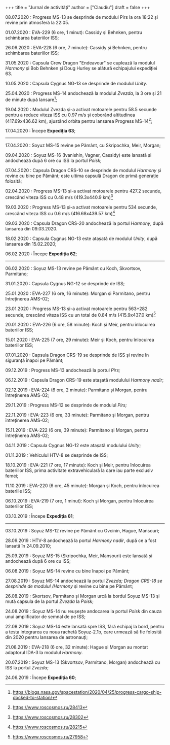 +++
title = "Jurnal de activități"
author = ["Claudiu"]
draft = false
+++

08.07.2020
: Progress MS-13 se desprinde de modulul Pirs la ora 18:22 și revine prin atmosferă la 22:05.

01.07.2020
: EVA-229 (6 ore, 1 minut): Cassidy și Behnken, pentru schimbarea bateriilor ISS;

26.06.2020
: EVA-228 (6 ore, 7 minute): Cassidy și Behnken, pentru schimbarea bateriilor ISS;

31.05.2020
: Capsula Crew Dragon "Endeavour" se cuplează la modulul _Harmony_ și Bob Behnken și Doug Hurley se alătură echipajului expediției 63.

10.05.2020
: Capsula Cygnus NG-13 se desprinde de modulul _Unity_.

25.04.2020
: Progress MS-14 andochează la modulul _Zvezda_, la 3 ore și 21 de minute după lansare[^fn:1];

19.04.2020
: Modulul Zvezda și-a activat motoarele pentru 58.5 secunde pentru a reduce viteza ISS cu 0.97 m/s și coborând altitudinea (417.69x436.62 km), ajustând orbita pentru lansarea Progress MS-14[^fn:2];

17.04.2020
: Începe **Expediția 63**;

---

17.04.2020
: Soyuz MS-15 revine pe Pământ, cu Skripochka, Meir, Morgan;

09.04.2020
: Soyuz MS-16 (Ivanishin, Vagner, Cassidy) este lansată și andochează după 6 ore cu ISS la portul _Poisk_;

07.04.2020
: Capsula Dragon CRS-10 se desprinde de modulul _Harmony_ și revine cu bine pe Pământ; este ultima capsulă Dragon de primă generație folosită;

02.04.2020
: Progress MS-13 și-a activat motoarele pentru 427.2 secunde, crescând viteza ISS cu 0.48 m/s (419.3x440.9 km)[^fn:3]

19.03.2020
: Progress MS-13 și-a activat motoarele pentru 534 secunde, crescând viteza ISS cu 0.6 m/s (416.68x439.57 km)[^fn:4]

09.03.2020
: Capsula Dragon CRS-20 andochează la portul _Harmony_, după lansarea din 09.03.2020.

18.02.2020
: Capsula Cygnus NG-13 este atașată de modulul _Unity_, după lansarea din 15.02.2020;

06.02.2020
: Începe **Expediția 62**;

---

06.02.2020
: Soyuz MS-13 revine pe Pământ cu Koch, Skvortsov, Parmitano;

31.01.2020
: Capsula Cygnus NG-12 se desprinde de ISS;

25.01.2020
: EVA-227 (6 ore, 16 minute): Morgan și Parmitano, pentru întreținerea AMS-02;

23.01.2020
: Progress MS-13 și-a activat motoarele pentru 563+282 secunde, crescând viteza ISS cu un total de 0.84 m/s (415.9x437.0 km)[^fn:5]

20.01.2020
: EVA-226 (6 ore, 58 minute): Koch și Meir, pentru înlocuirea bateriilor ISS;

15.01.2020
: EVA-225 (7 ore, 29 minute): Meir și Koch, pentru înlocuirea bateriilor ISS;

07.01.2020
: Capsula Dragon CRS-19 se desprinde de ISS și revine în siguranță înapoi pe Pământ;

09.12.2019
: Progress MS-13 andochează la portul _Pirs;_

06.12.2019
: Capsula Dragon CRS-19 este atașată modulului _Harmony nadir_;

02.12.2019
: EVA-224 (6 ore, 2 minute): Parmitano și Morgan, pentru întreținerea AMS-02;

29.11.2019
: Progress MS-12 se desprinde de modulul _Pirs;_

22.11.2019
: EVA-223 (6 ore, 33 minute): Parmitano și Morgan, pentru întreținerea AMS-02;

15.11.2019
: EVA-222 (6 ore, 39 minute): Parmitano și Morgan, pentru întreținerea AMS-02;

04.11.2019
: Capsula Cygnus NG-12 este atașată modulului _Unity_;

01.11.2019
: Vehiculul HTV-8 se desprinde de ISS;

18.10.2019
: EVA-221 (7 ore, 17 minute): Koch și Meir, pentru înlocuirea bateriilor ISS, prima activitate extravehiculară la care iau parte exclusiv femei;

11.10.2019
: EVA-220 (6 ore, 45 minute): Morgan și Koch, pentru înlocuirea bateriile ISS;

06.10.2019
: EVA-219 (7 ore, 1 minut): Koch și Morgan, pentru înlocuirea bateriilor ISS;

03.10.2019
: Începe **Expediția 61**;

---

03.10.2019
: Soyuz MS-12 revine pe Pământ cu Ovcinin, Hague, Mansouri;

28.09.2019
: HTV-8 andochează la portul _Harmony nadir_, după ce a fost lansată în 24.09.2010;

25.09.2019
: Soyuz MS-15 (Skripochka, Meir, Mansouri) este lansată și andochează după 6 ore cu ISS;

06.08.2019
: Soyuz MS-14 revine cu bine înapoi pe Pământ;

27.08.2019
: Soyuz MS-14 andochează la portul _Zvezda; Dragon CRS-18 se desprinde de modulul /Harmony_ și revine cu bine pe Pământ;

26.08.2019
: Skortsov, Parmitano și Morgan urcă la bordul Soyuz MS-13 și mută capsula de la portul _Zvezda_ la _Poisk_;

24.08.2019
: Soyuz MS-14 nu reușește andocarea la portul _Poisk_ din cauza unui amplificator de semnal de pe ISS;

22.08.2019
: Soyuz MS-14 este lansată spre ISS, fără echipaj la bord, pentru a testa integrarea cu noua rachetă Soyuz-2.1b, care urmează să fie folosită din 2020 pentru lansarea de astronauți;

21.08.2019
: EVA-218 (6 ore, 32 minute): Hague și Morgan au montat adaptorul IDA-3 la modulul _Harmony_.

20.07.2019
: Soyuz MS-13 (Skvortsov, Parmitano, Morgan) andochează cu ISS la portul _Zvezda_;

24.06.2019
: Începe **Expediția 60**;

[^fn:1]: <https://blogs.nasa.gov/spacestation/2020/04/25/progress-cargo-ship-docked-to-station/>
[^fn:2]: <https://www.roscosmos.ru/28413>
[^fn:3]: <https://www.roscosmos.ru/28302>
[^fn:4]: <https://www.roscosmos.ru/28215>
[^fn:5]: <https://www.roscosmos.ru/27958>
